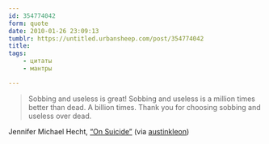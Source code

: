 ```yaml
---
id: 354774042
form: quote
date: 2010-01-26 23:09:13
tumblr: https://untitled.urbansheep.com/post/354774042
title: 
tags:
    - цитаты
    - мантры

---
```


<blockquote>
Sobbing and useless is great! Sobbing and useless is a million times better than dead. A billion times. Thank you for choosing sobbing and useless over dead.
</blockquote>

Jennifer Michael Hecht, <a href="http://thebestamericanpoetry.typepad.com/the_best_american_poetry/2010/01/on-suicide-by-jennifer-michael-hecht.html">“On Suicide”</a> (via <a href="http://tumblr.austinkleon.com/post/347907910/sobbing-and-useless-is-a-million-times-better-than">austinkleon</a>)
